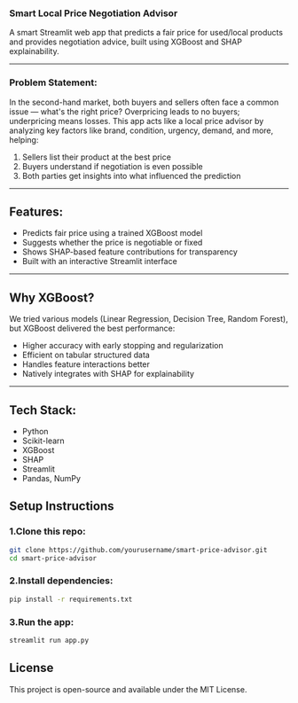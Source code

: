 ### Smart Local Price Negotiation Advisor 
A smart Streamlit web app that predicts a fair price for used/local products and provides negotiation advice, built using XGBoost and SHAP explainability.

---------------
### Problem Statement:

In the second-hand market, both buyers and sellers often face a common issue — what's the right price? Overpricing leads to no buyers; underpricing means losses.
This app acts like a local price advisor by analyzing key factors like brand, condition, urgency, demand, and more, helping:
1. Sellers list their product at the best price
2. Buyers understand if negotiation is even possible
3. Both parties get insights into what influenced the prediction
---
## Features:

- Predicts fair price using a trained XGBoost model  
- Suggests whether the price is negotiable or fixed  
- Shows SHAP-based feature contributions for transparency  
- Built with an interactive Streamlit interface
---
## Why XGBoost?

We tried various models (Linear Regression, Decision Tree, Random Forest), but XGBoost delivered the best performance:
- Higher accuracy with early stopping and regularization
- Efficient on tabular structured data
- Handles feature interactions better
- Natively integrates with SHAP for explainability

-----
## Tech Stack:
- Python
- Scikit-learn
- XGBoost
- SHAP
- Streamlit
- Pandas, NumPy

## Setup Instructions
### 1.Clone this repo:
```bash
git clone https://github.com/yourusername/smart-price-advisor.git
cd smart-price-advisor
```
### 2.Install dependencies:
```bash
pip install -r requirements.txt
```
### 3.Run the app:
```bash
streamlit run app.py
```

## License
This project is open-source and available under the MIT License.
